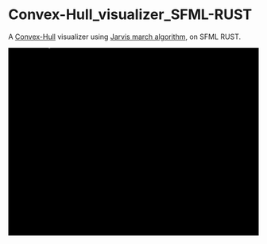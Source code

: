 # Convex-Hull_visualizer_SFML-RUST
A [Convex-Hull](https://en.wikipedia.org/wiki/Convex_hull#:~:text=The%20convex%20hull%20may%20be,of%20points%20in%20the%20subset.) visualizer using [Jarvis march algorithm](https://en.wikipedia.org/wiki/Gift_wrapping_algorithm#Pseudocode), on SFML RUST.

![](https://github.com/DanielAugusto191/Convex-Hull_visualizer_SFML-RUST/blob/main/example.gif)
